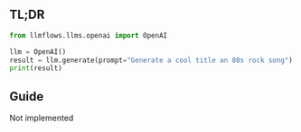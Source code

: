 ## TL;DR

```python
from llmflows.llms.openai import OpenAI

llm = OpenAI()
result = llm.generate(prompt="Generate a cool title an 80s rock song")
print(result)

```
## Guide
Not implemented